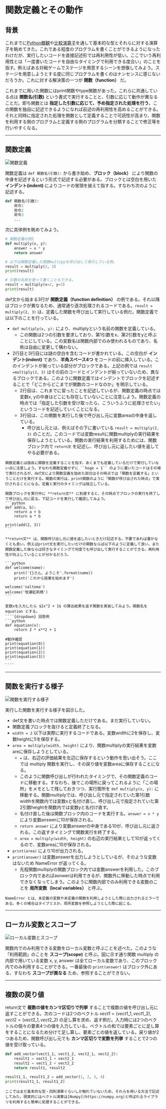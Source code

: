 # 関数定義とその動作

## 背景
これまでに[Python概観](./week1)や[比較演算子](./week2)を通して基本的な型とそれらに対する演算子を眺めてきた。これである程度のプログラムを書くことができるようになったわけだが、実行したいコードを直接記述形では再利用性が低い。ここでいう再利用性とは「一度書いたコードを自由なタイミングで利用できる度合い」のことを指す。例えばある対戦ゲームでステージを用意するシーンを想像してみよう。ステージを用意しようとする度に同じプログラムを書くのはナンセンスに感じないだろうか。これに対する解決策の一つが **関数（function）** だ。

これまでに用いた関数にはprint関数やtype関数があった。これらに共通している点は **関数名(引数)** という書式で実行することと、引数に応じて動作が異なることだ。即ち関数とは **指定した引数に応じて、予め指定された処理を行う**。この関数を独自に記述できるようになれば前述の再利用性を高めることができる。それと同時に指定された処理を関数として定義することで可読性が高まり、関数を利用する側のプログラムと定義する側のプログラムを分類することで修正等を行いやすくなる。

---
## 関数定義
![関数定義](./figs/function1.svg)

関数定義は ``def 関数名(引数):`` から書き始め、**ブロック（block）** により関数の中身を記述するという形式で記述する必要がある。ブロックとは空白を用いた **インデント(indent)** によりコードの冒頭を揃えて指する。すなわち次のように記述する。
```python
def 関数名(引数):
    命令1
    命令2
    命令3
    ...
```

次に具体例を眺めてみよう。

```python
# 関数定義の例1
def multiply(x, y):
    answer = x * y
    return answer

# 以下は関数定義した関数multipyを呼び出して実行している例。
result = multiply(2, 3)
print(result)

# 引数の名称を使って書くこともできる。
result = multiply(x=2, y=3)
print(result)
```

def文から始まる3行が **関数定義（function definition）** の例である。それ以降はブロックが異なるため、通常通り逐次処理されるコードである。``result = multiply(2, 3)`` は、定義した関数を呼び出して実行している例だ。関数定義では以下のことを行っている。
- ``def multiply(x, y):`` により、multiplyという名前の関数を定義している。
  - この関数は2つの引数を要求しており、第1引数をx、第2引数をyと呼ぶことにしている。この変数名は関数内部でのみ使われるものであり、名称は自由に変更して構わない。
- 2行目と3行目には謎の空白を含むコードが書かれている。この空白が **インデント(indent)** であり、**半角スペース4つ** をコードの前に挿入している。このインデントが揃っている部分がブロックである。上記の例では ``result =multiply(2, 3)`` はその前のコードとインデントが揃っていないため、異なるブロックである。このように関数定義ではインデントでブロックを記述することで「どこからどこまでが関数のコードなのか」を明示している。
  - 2行目は、これまでに習ったことを記述しているが、関数定義の時点では変数x, yの中身はどこにも存在していないことに注意しよう。関数定義の時点では「指定した引数を受け取ったら、こういうふうに処理させたい」というコードを記述していくことになる。
  - 3行目は、この関数を実行した後で呼び出し元に変数areaの中身を返している。
    - 呼び出し元とは、例えばその下に書いている ``result = multiply(2, 3)`` のことだ。このコードでは変数resultに関数multiplyの実行結果を保存しようとしている。関数の実行結果を利用するためには、関数ブロック内で ``return文`` を記述し、呼び出し元に返したい値を返してやる必要がある。

```{note}
関数定義とは独自に関数を定義することを指す。あくまでも定義しているだけで実行していない点に注意しよう。すなわち関数定義せずに ``hoge = 1`` のように書いたコードはその場で実行されるが、def文により関数定義を始めた部分はその時点では「関数を定義する」ということだけを実行する。関数の実行は、print関数のように「関数が呼び出された時点」で実行されることになる。定義と実行のタイミングは独立している。
```

````{note}
関数ブロックを実行中に **return文** に到達すると、その時点でブロックの実行を終了して呼び出し元に戻る。下記コードを実行して確認してみよう。
```python
def add(a, b):
    return a + b
    return a * b

print(add(2, 3))
```
````

````{note}
**return文** は、関数呼び出し元に値を返したいときだけ記述する。不要であれば書かなくとも良い。例えばprint文を実行したいだけの関数ならば以下のように定義して良い。また関数定義した後ならば好きなタイミングで何度でも呼び出して実行することができる。再利用性が向上していることが分かるだろう。

```python
def welcome(name):
    print('{}さん、ようこそ'.format(name))
    print('これから授業を始めます')

welcome('naltoma')
welcome('牧瀬紅莉栖')
```
````

`````{admonition} 検討
変数xを入力したら $2x^2 + 1$ の算出結果を返す関数を実装してみよう。関数名を equation とする。
````{dropdown} 回答例
```python
def equation(x):
    return 2 * x**2 + 1

#動作確認
print(equation(0))
print(equation(1))
print(equation(2))
print(equation(3))
```
````
`````

---
## 関数を実行する様子
![関数を実行する様子](./figs/function2.svg)

実行した関数を実行する様子を図示した。
- def文を書いた時点では関数定義しただけである。まだ実行していない。
- 関数定義ブロックを抜けると定義終了となる。
- ``width = 2`` 以下は実際に実行するコードである。変数widthに2を保存し、変数heightに5を保存する。
- ``area = multiply(width, height)`` により、関数multiplyの実行結果を変数areに保存しようとしている。
  - ``=`` は、右辺の評価結果を左辺に保存するという動作を思い出そう。ここでは multiply 関数を実行し、その戻り値を変数areaに保存することになる。
  - このように関数呼び出しが行われたタイミングで、その関数定義のコードに移動する。すなわち、後でこの場所に戻ってこれるように「この場所」をメモとして残しておきつつ、実行箇所を ``def multiply(x, y):`` に移動する。関数multiplyでは、呼び出し元で指定されていた第1引数widthを関数内では変数xと名付け直し、呼び出し元で指定されていた第2引数heightを関数内では変数yと名付け直す。
  - 名付け直した後は関数ブロック内のコードを実行する。``answer = x * y`` により変数answerに10が保存される。
  - ``return answer`` により変数answerの中身である10が、呼び出し元に返される。この返すタイミングで関数実行を終了する。
  - ``area = multiply(width, height)`` の右辺の実行結果として10が返ってくるので、変数areaに10が保存される。
- ``print(area)`` により10が出力される。
- ``print(answer)`` は変数answerを出力しようとしているが、そのような変数はないため NameError が返ってくる。
  - 先程関数multiplyの関数ブロック内では変数answerを利用した。このブロック内であればasnwerは利用できるが、関数外に移動した時点で利用できなくなってしまう。このように関数内部でのみ利用できる変数のことを **局所変数（local variables）** と呼ぶ。

```{note}
NameError とは、未定義の変数や未定義の関数を利用しようとした際に出力されるエラーである。多くの場合はタイプミスか、局所変数を参照しようとした際に起こる。
```

---
## ローカル変数とスコープ
![ローカル変数とスコープ](./figs/function3.svg)

関数内でのみ利用できる変数をローカル変数と呼ぶことを述べた。このような「利用範囲」のことを **スコープ(scope)** と呼ぶ。図に示す通り関数 multiply の内部で用いている変数 x, y, answer は全てローカル変数であり、このブロック内でのみ利用することができる。一番最後の ``print(answer)`` はブロック外にある、すなわち **スコープが異なる** ため、参照することができない。

---
## 複数の戻り値
return文で **複数の値をカンマ区切りで列挙** することで複数の値を呼び出し元に返すことができる。次のコードは2つのベクトル $vect1 = (vect1\_1, vect1\_2), vect2 = (vect2\_1, vect2\_2)$ の足し算を求め、返す例だ。入力時には2つのベクトルの個々の要素4つの値を入力している。ベクトルの和では要素ごとに足し算をすることになるため分けて足し算し、要素ごとの値を返している。戻り値が2つあるため、関数呼び出し元でも **カンマ区切りで変数を列挙** することで2つの値を受け取っている。
```python
def add_vector(vect1_1, vect1_2, vect2_1, vect2_2):
    result1 = vect1_1 + vect2_1
    result2 = vect1_2 + vect2_2
    return result1, result2

result1_1, result1_2 = add_vector(1, 2, 3, 4)
print(result1_1, result1_2)
```

```{tip}
ここではまだ基本的な型・四則演算ぐらいしか触れていないため、それらを用いる方法で記述してみた。現実的にはベクトル演算は[Numpy](https://numpy.org)と呼ばれるライブラリを利用すると簡単に処理することができる。
```
